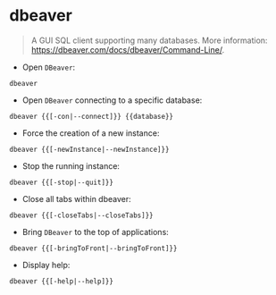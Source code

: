 # dbeaver

> A GUI SQL client supporting many databases.
> More information: <https://dbeaver.com/docs/dbeaver/Command-Line/>.

- Open `DBeaver`:

`dbeaver`

- Open `DBeaver` connecting to a specific database:

`dbeaver {{[-con|--connect]}} {{database}}`

- Force the creation of a new instance:

`dbeaver {{[-newInstance|--newInstance]}}`

- Stop the running instance:

`dbeaver {{[-stop|--quit]}}`

- Close all tabs within dbeaver:

`dbeaver {{[-closeTabs|--closeTabs]}}`

- Bring `DBeaver` to the top of applications:

`dbeaver {{[-bringToFront|--bringToFront]}}`

- Display help:

`dbeaver {{[-help|--help]}}`
